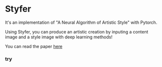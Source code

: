 # Styfer

It's an implementation of "A Neural Algorithm of Artistic Style" with Pytorch.

Using Styfer, you can produce an artistic creation by inputing a content image and a style image with deep learning methods!

You can read the paper [here](http://arxiv.org/abs/1508.06576)

### try

